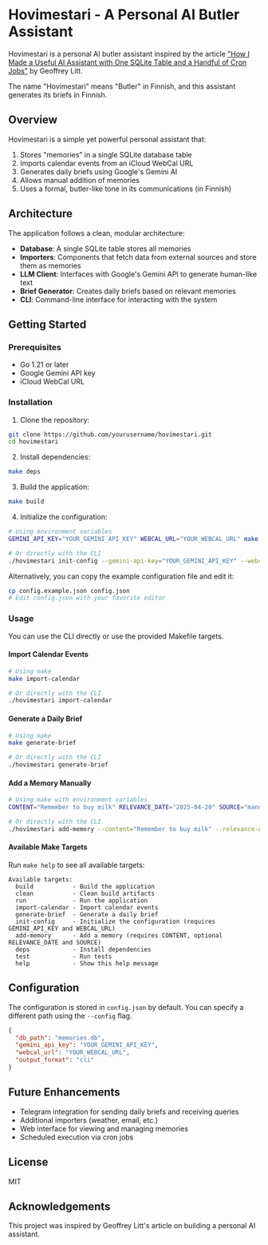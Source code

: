 # Hovimestari - A Personal AI Butler Assistant

Hovimestari is a personal AI butler assistant inspired by the article ["How I Made a Useful AI Assistant with One SQLite Table and a Handful of Cron Jobs"](https://www.geoffreylitt.com/2025/04/12/how-i-made-a-useful-ai-assistant-with-one-sqlite-table-and-a-handful-of-cron-jobs) by Geoffrey Litt.

The name "Hovimestari" means "Butler" in Finnish, and this assistant generates its briefs in Finnish.

## Overview

Hovimestari is a simple yet powerful personal assistant that:

1. Stores "memories" in a single SQLite database table
2. Imports calendar events from an iCloud WebCal URL
3. Generates daily briefs using Google's Gemini AI
4. Allows manual addition of memories
5. Uses a formal, butler-like tone in its communications (in Finnish)

## Architecture

The application follows a clean, modular architecture:

- **Database**: A single SQLite table stores all memories
- **Importers**: Components that fetch data from external sources and store them as memories
- **LLM Client**: Interfaces with Google's Gemini API to generate human-like text
- **Brief Generator**: Creates daily briefs based on relevant memories
- **CLI**: Command-line interface for interacting with the system

## Getting Started

### Prerequisites

- Go 1.21 or later
- Google Gemini API key
- iCloud WebCal URL

### Installation

1. Clone the repository:

```bash
git clone https://github.com/yourusername/hovimestari.git
cd hovimestari
```

2. Install dependencies:

```bash
make deps
```

3. Build the application:

```bash
make build
```

4. Initialize the configuration:

```bash
# Using environment variables
GEMINI_API_KEY="YOUR_GEMINI_API_KEY" WEBCAL_URL="YOUR_WEBCAL_URL" make init-config

# Or directly with the CLI
./hovimestari init-config --gemini-api-key="YOUR_GEMINI_API_KEY" --webcal-url="YOUR_WEBCAL_URL"
```

Alternatively, you can copy the example configuration file and edit it:

```bash
cp config.example.json config.json
# Edit config.json with your favorite editor
```

### Usage

You can use the CLI directly or use the provided Makefile targets.

#### Import Calendar Events

```bash
# Using make
make import-calendar

# Or directly with the CLI
./hovimestari import-calendar
```

#### Generate a Daily Brief

```bash
# Using make
make generate-brief

# Or directly with the CLI
./hovimestari generate-brief
```

#### Add a Memory Manually

```bash
# Using make with environment variables
CONTENT="Remember to buy milk" RELEVANCE_DATE="2025-04-20" SOURCE="manual" make add-memory

# Or directly with the CLI
./hovimestari add-memory --content="Remember to buy milk" --relevance-date="2025-04-20" --source="manual"
```

#### Available Make Targets

Run `make help` to see all available targets:

```
Available targets:
  build           - Build the application
  clean           - Clean build artifacts
  run             - Run the application
  import-calendar - Import calendar events
  generate-brief  - Generate a daily brief
  init-config     - Initialize the configuration (requires GEMINI_API_KEY and WEBCAL_URL)
  add-memory      - Add a memory (requires CONTENT, optional RELEVANCE_DATE and SOURCE)
  deps            - Install dependencies
  test            - Run tests
  help            - Show this help message
```

## Configuration

The configuration is stored in `config.json` by default. You can specify a different path using the `--config` flag.

```json
{
  "db_path": "memories.db",
  "gemini_api_key": "YOUR_GEMINI_API_KEY",
  "webcal_url": "YOUR_WEBCAL_URL",
  "output_format": "cli"
}
```

## Future Enhancements

- Telegram integration for sending daily briefs and receiving queries
- Additional importers (weather, email, etc.)
- Web interface for viewing and managing memories
- Scheduled execution via cron jobs

## License

MIT

## Acknowledgements

This project was inspired by Geoffrey Litt's article on building a personal AI assistant.
